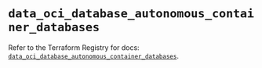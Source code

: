 # `data_oci_database_autonomous_container_databases`

Refer to the Terraform Registry for docs: [`data_oci_database_autonomous_container_databases`](https://registry.terraform.io/providers/hashicorp/oci/7.19.0/docs/data-sources/database_autonomous_container_databases).
